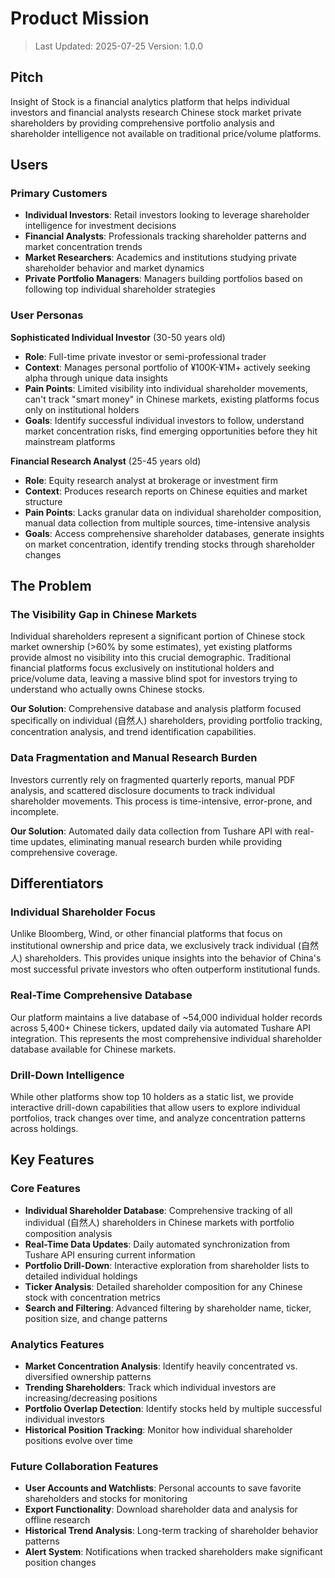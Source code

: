 # Product Mission

> Last Updated: 2025-07-25
> Version: 1.0.0

## Pitch

Insight of Stock is a financial analytics platform that helps individual investors and financial analysts research Chinese stock market private shareholders by providing comprehensive portfolio analysis and shareholder intelligence not available on traditional price/volume platforms.

## Users

### Primary Customers

- **Individual Investors**: Retail investors looking to leverage shareholder intelligence for investment decisions
- **Financial Analysts**: Professionals tracking shareholder patterns and market concentration trends
- **Market Researchers**: Academics and institutions studying private shareholder behavior and market dynamics
- **Private Portfolio Managers**: Managers building portfolios based on following top individual shareholder strategies

### User Personas

**Sophisticated Individual Investor** (30-50 years old)
- **Role**: Full-time private investor or semi-professional trader
- **Context**: Manages personal portfolio of ¥100K-¥1M+ actively seeking alpha through unique data insights
- **Pain Points**: Limited visibility into individual shareholder movements, can't track "smart money" in Chinese markets, existing platforms focus only on institutional holders
- **Goals**: Identify successful individual investors to follow, understand market concentration risks, find emerging opportunities before they hit mainstream platforms

**Financial Research Analyst** (25-45 years old)
- **Role**: Equity research analyst at brokerage or investment firm
- **Context**: Produces research reports on Chinese equities and market structure
- **Pain Points**: Lacks granular data on individual shareholder composition, manual data collection from multiple sources, time-intensive analysis
- **Goals**: Access comprehensive shareholder databases, generate insights on market concentration, identify trending stocks through shareholder changes

## The Problem

### The Visibility Gap in Chinese Markets

Individual shareholders represent a significant portion of Chinese stock market ownership (>60% by some estimates), yet existing platforms provide almost no visibility into this crucial demographic. Traditional financial platforms focus exclusively on institutional holders and price/volume data, leaving a massive blind spot for investors trying to understand who actually owns Chinese stocks.

**Our Solution**: Comprehensive database and analysis platform focused specifically on individual (自然人) shareholders, providing portfolio tracking, concentration analysis, and trend identification capabilities.

### Data Fragmentation and Manual Research Burden

Investors currently rely on fragmented quarterly reports, manual PDF analysis, and scattered disclosure documents to track individual shareholder movements. This process is time-intensive, error-prone, and incomplete.

**Our Solution**: Automated daily data collection from Tushare API with real-time updates, eliminating manual research burden while providing comprehensive coverage.

## Differentiators

### Individual Shareholder Focus

Unlike Bloomberg, Wind, or other financial platforms that focus on institutional ownership and price data, we exclusively track individual (自然人) shareholders. This provides unique insights into the behavior of China's most successful private investors who often outperform institutional funds.

### Real-Time Comprehensive Database

Our platform maintains a live database of ~54,000 individual holder records across 5,400+ Chinese tickers, updated daily via automated Tushare API integration. This represents the most comprehensive individual shareholder database available for Chinese markets.

### Drill-Down Intelligence

While other platforms show top 10 holders as a static list, we provide interactive drill-down capabilities that allow users to explore individual portfolios, track changes over time, and analyze concentration patterns across holdings.

## Key Features

### Core Features

- **Individual Shareholder Database**: Comprehensive tracking of all individual (自然人) shareholders in Chinese markets with portfolio composition analysis
- **Real-Time Data Updates**: Daily automated synchronization from Tushare API ensuring current information
- **Portfolio Drill-Down**: Interactive exploration from shareholder lists to detailed individual holdings
- **Ticker Analysis**: Detailed shareholder composition for any Chinese stock with concentration metrics
- **Search and Filtering**: Advanced filtering by shareholder name, ticker, position size, and change patterns

### Analytics Features

- **Market Concentration Analysis**: Identify heavily concentrated vs. diversified ownership patterns
- **Trending Shareholders**: Track which individual investors are increasing/decreasing positions
- **Portfolio Overlap Detection**: Identify stocks held by multiple successful individual investors
- **Historical Position Tracking**: Monitor how individual shareholder positions evolve over time

### Future Collaboration Features

- **User Accounts and Watchlists**: Personal accounts to save favorite shareholders and stocks for monitoring
- **Export Functionality**: Download shareholder data and analysis for offline research
- **Historical Trend Analysis**: Long-term tracking of shareholder behavior patterns
- **Alert System**: Notifications when tracked shareholders make significant position changes